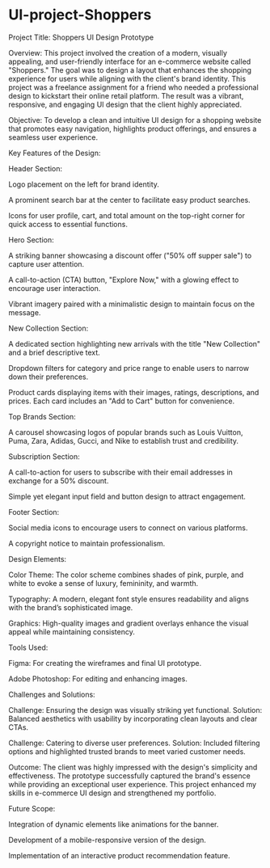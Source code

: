 # UI-project-Shoppers

Project Title: Shoppers UI Design Prototype

Overview:
This project involved the creation of a modern, visually appealing, and user-friendly interface for an e-commerce website called "Shoppers." The goal was to design a layout that enhances the shopping experience for users while aligning with the client's brand identity. This project was a freelance assignment for a friend who needed a professional design to kickstart their online retail platform. The result was a vibrant, responsive, and engaging UI design that the client highly appreciated.

Objective:
To develop a clean and intuitive UI design for a shopping website that promotes easy navigation, highlights product offerings, and ensures a seamless user experience.

Key Features of the Design:

Header Section:

Logo placement on the left for brand identity.

A prominent search bar at the center to facilitate easy product searches.

Icons for user profile, cart, and total amount on the top-right corner for quick access to essential functions.

Hero Section:

A striking banner showcasing a discount offer ("50% off supper sale") to capture user attention.

A call-to-action (CTA) button, "Explore Now," with a glowing effect to encourage user interaction.

Vibrant imagery paired with a minimalistic design to maintain focus on the message.

New Collection Section:

A dedicated section highlighting new arrivals with the title "New Collection" and a brief descriptive text.

Dropdown filters for category and price range to enable users to narrow down their preferences.

Product cards displaying items with their images, ratings, descriptions, and prices. Each card includes an "Add to Cart" button for convenience.

Top Brands Section:

A carousel showcasing logos of popular brands such as Louis Vuitton, Puma, Zara, Adidas, Gucci, and Nike to establish trust and credibility.

Subscription Section:

A call-to-action for users to subscribe with their email addresses in exchange for a 50% discount.

Simple yet elegant input field and button design to attract engagement.

Footer Section:

Social media icons to encourage users to connect on various platforms.

A copyright notice to maintain professionalism.

Design Elements:

Color Theme:
The color scheme combines shades of pink, purple, and white to evoke a sense of luxury, femininity, and warmth.

Typography:
A modern, elegant font style ensures readability and aligns with the brand’s sophisticated image.

Graphics:
High-quality images and gradient overlays enhance the visual appeal while maintaining consistency.

Tools Used:

Figma: For creating the wireframes and final UI prototype.

Adobe Photoshop: For editing and enhancing images.

Challenges and Solutions:

Challenge: Ensuring the design was visually striking yet functional.
Solution: Balanced aesthetics with usability by incorporating clean layouts and clear CTAs.

Challenge: Catering to diverse user preferences.
Solution: Included filtering options and highlighted trusted brands to meet varied customer needs.

Outcome:
The client was highly impressed with the design's simplicity and effectiveness. The prototype successfully captured the brand's essence while providing an exceptional user experience. This project enhanced my skills in e-commerce UI design and strengthened my portfolio.

Future Scope:

Integration of dynamic elements like animations for the banner.

Development of a mobile-responsive version of the design.

Implementation of an interactive product recommendation feature.
